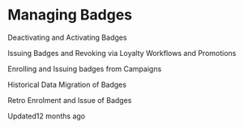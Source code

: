 # Managing Badges

Deactivating and Activating Badges

Issuing Badges and Revoking via Loyalty Workflows and Promotions

Enrolling and Issuing badges from Campaigns

Historical Data Migration of Badges

Retro Enrolment and Issue of Badges

Updated12 months ago